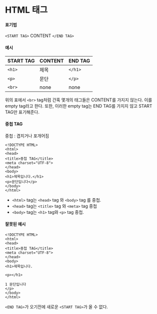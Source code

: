 # HTML 태그

#### 표기법

`<START TAG>` CONTENT `</END TAG>`

#### 예시

|START TAG	| CONTENT	| END TAG|
|------|------|------|
|`<h1>`	|제목	|`</h1>`|
|`<p>`	|문단	|`</p>`|
|`<br>`	|none	|none|

위의 표에서 `<br>` tag처럼 간혹 몇개의 태그들은 CONTENT를 가지지 않는다. 이를 empty tag라고 한다.
또한, 이러한 empty tag는 END TAG를 가지지 않고 START TAG만 표기해준다.

#### 중첩 TAG
중첩 : 겹치거나 포개어짐

```
<!DOCTYPE HTML>
<html>
<head>
<title>중첩 TAG</title>
<meta charset="UTF-8">
</head>
<body>
<h1>제목입니다.</h1>
<p>문단입니다</p>
</body>
</html>
```
- `<html>` tag는 `<head>` tag 와 `<body>` tag 를 중첩.
- `<head>` tag는 `<title>` tag 와 `<meta>` tag 중첩
- `<body>` tag는 `<h1>` tag와 `<p>` tag 중첩.

#### 잘못된 예시

```
<!DOCTYPE HTML>
<html>
<head>
<title>중첩 TAG</title>
<meta charset="UTF-8">
</head>
<body>
<h1>제목입니다.
```
`<p></h1>`

```
1 문단입니다 
</p>
</body>
</html>
```
`<END TAG>`가 오기전에 새로운 `<START TAG>`가 올 수 없다.


